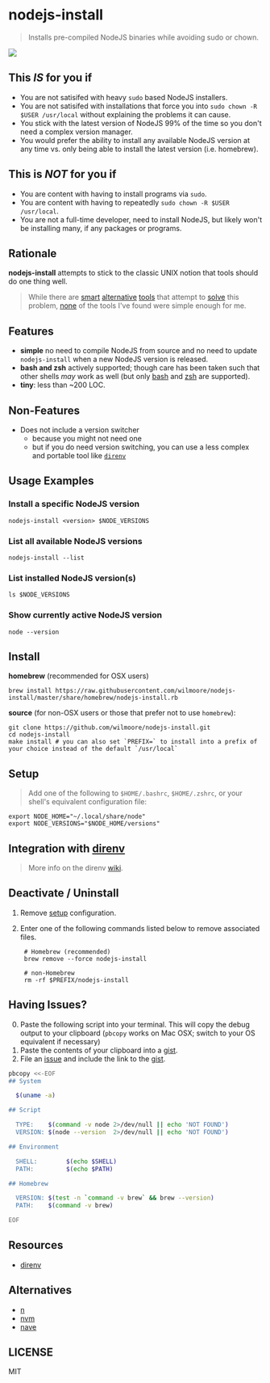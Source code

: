 # nodejs-install
> Installs pre-compiled NodeJS binaries while avoiding sudo or chown.

![](https://cldup.com/gwMh7Zzx2Z.png)


## This _IS_ for you if

-   You are not satisifed with heavy `sudo` based NodeJS installers.
-   You are not satisifed with installations that force you into `sudo chown -R $USER /usr/local` without explaining the problems it can cause.
-   You stick with the latest version of NodeJS 99% of the time so you don't need a complex version manager.
-   You would prefer the ability to install any available NodeJS version at any time vs. only being able to install the latest version (i.e. homebrew).


## This is _NOT_ for you if

-   You are content with having to install programs via `sudo`.
-   You are content with having to repeatedly `sudo chown -R $USER /usr/local`.
-   You are not a full-time developer, need to install NodeJS, but likely won't be installing many, if any packages or programs.


## Rationale

**nodejs-install** attempts to stick to the classic UNIX notion that tools should do one thing well.

>   While there are [smart][n] [alternative][nvm] [tools][nave] that attempt to [solve][30-second-install] this problem, [none][avn] of the tools I've found were simple enough for me.


## Features

-   **simple** no need to compile NodeJS from source and no need to update `nodejs-install` when a new NodeJS version is released.
-   **bash and zsh** actively supported; though care has been taken such that other shells _may_ work as well (but only [bash] and [zsh] are supported).
-   **tiny**: less than ~200 LOC.


## Non-Features

-   Does not include a version switcher
      * because you might not need one
      * but if you do need version switching, you can use a less complex and portable tool like [`direnv`][direnv]


## Usage Examples

### Install a specific NodeJS version

    nodejs-install <version> $NODE_VERSIONS

### List all available NodeJS versions

    nodejs-install --list

### List installed NodeJS version(s)

    ls $NODE_VERSIONS

### Show currently active NodeJS version

    node --version


## Install

**homebrew** (recommended for OSX users)

    brew install https://raw.githubusercontent.com/wilmoore/nodejs-install/master/share/homebrew/nodejs-install.rb

**source** (for non-OSX users or those that prefer not to use `homebrew`):

    git clone https://github.com/wilmoore/nodejs-install.git
    cd nodejs-install
    make install # you can also set `PREFIX=` to install into a prefix of your choice instead of the default `/usr/local`


## Setup

> Add one of the following to `$HOME/.bashrc`, `$HOME/.zshrc`, or your shell's equivalent configuration file:

    export NODE_HOME="~/.local/share/node"
    export NODE_VERSIONS="$NODE_HOME/versions"


## Integration with [direnv][direnv]

> More info on the direnv [wiki](https://github.com/direnv/direnv/wiki/Node).

## Deactivate / Uninstall

1. Remove [setup](https://github.com/wilmoore/nodejs-install#setup) configuration.

2. Enter one of the following commands listed below to remove associated files.

        # Homebrew (recommended)
        brew remove --force nodejs-install

        # non-Homebrew
        rm -rf $PREFIX/nodejs-install


## Having Issues?

0. Paste the following script into your terminal. This will copy the debug output to your clipboard (`pbcopy` works on Mac OSX; switch to your OS equivalent if necessary)
0. Paste the contents of your clipboard into a [gist].
0. File an [issue](https://github.com/wilmoore/nodejs-install/issues?state=open) and include the link to the [gist].

```sh
pbcopy <<-EOF
## System

  $(uname -a)

## Script

  TYPE:    $(command -v node 2>/dev/null || echo 'NOT FOUND')
  VERSION: $(node --version  2>/dev/null || echo 'NOT FOUND')

## Environment

  SHELL:        $(echo $SHELL)
  PATH:         $(echo $PATH)

## Homebrew

  VERSION: $(test -n `command -v brew` && brew --version)
  PATH:    $(command -v brew)

EOF
```

## Resources

-   [direnv]


## Alternatives

-   [n]
-   [nvm]
-   [nave]


## LICENSE

  MIT



[30-second-install]: https://gist.github.com/isaacs/579814
[direnv]: http://direnv.net
[bash]: http://www.gnu.org/software/bash/
[gist]: https://gist.github.com/
[nave]: https://github.com/isaacs/nave
[nvm]: https://github.com/creationix/nvm
[avn]: https://github.com/wbyoung/avn
[zsh]: http://www.zsh.org/
[n]: https://github.com/tj/n
